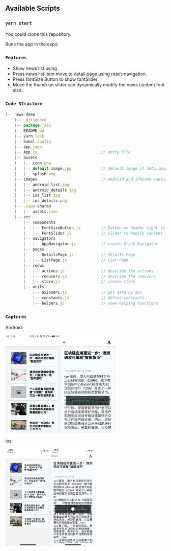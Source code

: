 ## Available Scripts

### `yarn start`

You could clone this repository.

Runs the app in the expo.

### `Features`

- Show news list using <Flatlist />.
- Press news list item move to detail page using react-navigation.
- Press fontSize Button to show fontSlider
- Move the thumb on slider can dynamically modify the news content font size.

### `Code Structure`

```js
|-- news-demo
    |-- .gitignore
    |-- package.json
    |-- README.md
    |-- yarn.lock
    |-- babel.config
    |-- app.json
    |-- App.js                            // entry file
    |-- assets
    |   |-- icon.png
    |   |-- default-image.jpg             // default image if data.image equals to null
    |   |-- splash.png
    |-- images                            // Android and iPhoneX capture
    |   |-- android_list.jpg
    |   |-- android_details.jpg
    |   |-- ios_list.jpg
    |   |-- ios_details.png
    |-- .expo-shared
    |   |-- assets.json
    |-- src
        |-- components
        |   |-- FontSizeButton.js         // Button on header right to call font slider
        |   |-- FontSlider.js             // Slider to modify content font size
        |-- navigators
        |   |-- AppNavigator.js           // create Stack Navigator
        |-- pages
        |   |-- DetailsPage.js            // Details Page
        |   |-- ListPage.js               // List Page
        |-- redux
        |   |-- actions.js                // describe the actions
        |   |-- reducers.js               // describe the reducers
        |   |-- store.js                  // create store
        |-- utils
            |-- axiosAPI.js               // get data by api
            |-- constants.js              // define constants
            |-- helpers.js                // some helping functions
```

### `Captures`

Android:

<img src=".\captures\android_list.jpg" alt="android_list" style="zoom:30%;" /><img src=".\captures\android_details.jpg" alt="android_details" style="zoom:30%;" />

ios:

<img src=".\captures\ios_list.jpg" alt="ios_list" style="zoom:30%;" /><img src=".\captures\ios_details.jpg" alt="ios_details" style="zoom:30%;" />